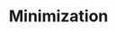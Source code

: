 ---
word: "true"

title: "Minimization"

categories: ['']

tags: ['Minimization']

arwords: 'ضغط'

arexps: []

enwords: ['Minimization']

enexps: []

arlexicons: 'ض'

enlexicons: 'M'

authors: ['Ruqayya Roshdy']

translators: ['X']

citations: 'تطبيقات أساسية في المعالجة الآلية للغة العربية'

sources: 'مركز الملك عبدالله بن عبدالعزيز الدولي لخدمة اللغة العربية'

slug: ""
---